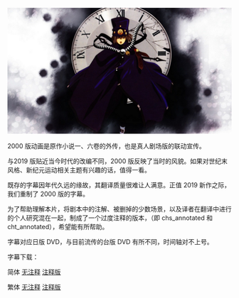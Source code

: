 ![](key_visual.png)

2000 版动画是原作小说一、六卷的外传，也是真人剧场版的联动宣传。

与2019 版贴近当今时代的改编不同，2000 版反映了当时的风貌。如果对世纪末风格、新纪元运动相关主题有兴趣的话，值得一看。

既存的字幕因年代久远的缘故，其翻译质量很难让人满意。正值 2019 新作之际，我们重制了 2000 版的字幕。

为了帮助理解本片，将剧本中的注解、被删掉的少数场景，以及译者在翻译中进行的个人研究混在一起，制成了一个过度注释的版本，（即 chs_annotated 和 cht_annotated），希望能有所帮助。

字幕对应日版 DVD，与目前流传的台版 DVD 有所不同，时间轴对不上号。



字幕下载：

简体  [无注释](https://github.com/tastysugar/SweetSub/raw/master/Boogiepop%20Phantom/Boogiepop%20Phantom%20chs.rar)  [注释版](https://github.com/tastysugar/SweetSub/raw/master/Boogiepop%20Phantom/Boogiepop%20Phantom%20chs_annotated.rar)

繁体  [无注释](https://github.com/tastysugar/SweetSub/raw/master/Boogiepop%20Phantom/Boogiepop%20Phantom%20cht.rar)  [注释版](https://github.com/tastysugar/SweetSub/raw/master/Boogiepop%20Phantom/Boogiepop%20Phantom%20cht_annotated.rar)